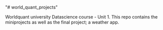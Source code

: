 "# world_quant_projects" 

Worldquant university Datascience course - Unit 1.
This repo contains the miniprojects as well as the final project; a weather app.
